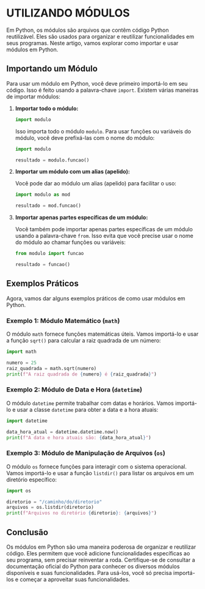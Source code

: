 # UTILIZANDO MÓDULOS
Em Python, os módulos são arquivos que contêm código Python reutilizável. Eles são usados para organizar e reutilizar funcionalidades em seus programas. Neste artigo, vamos explorar como importar e usar módulos em Python.

## Importando um Módulo
Para usar um módulo em Python, você deve primeiro importá-lo em seu código. Isso é feito usando a palavra-chave `import`. Existem várias maneiras de importar módulos:

1. **Importar todo o módulo:**

   ```python
   import modulo
   ```

   Isso importa todo o módulo `modulo`. Para usar funções ou variáveis do módulo, você deve prefixá-las com o nome do módulo:

   ```python
   import modulo

   resultado = modulo.funcao()
   ```

2. **Importar um módulo com um alias (apelido):**

   Você pode dar ao módulo um alias (apelido) para facilitar o uso:

   ```python
   import modulo as mod

   resultado = mod.funcao()
   ```

3. **Importar apenas partes específicas de um módulo:**

   Você também pode importar apenas partes específicas de um módulo usando a palavra-chave `from`. Isso evita que você precise usar o nome do módulo ao chamar funções ou variáveis:

   ```python
   from modulo import funcao

   resultado = funcao()
   ```

## Exemplos Práticos
Agora, vamos dar alguns exemplos práticos de como usar módulos em Python.

### Exemplo 1: Módulo Matemático (`math`)
O módulo `math` fornece funções matemáticas úteis. Vamos importá-lo e usar a função `sqrt()` para calcular a raiz quadrada de um número:

```python
import math

numero = 25
raiz_quadrada = math.sqrt(numero)
print(f"A raiz quadrada de {numero} é {raiz_quadrada}")
```

### Exemplo 2: Módulo de Data e Hora (`datetime`)
O módulo `datetime` permite trabalhar com datas e horários. Vamos importá-lo e usar a classe `datetime` para obter a data e a hora atuais:

```python
import datetime

data_hora_atual = datetime.datetime.now()
print(f"A data e hora atuais são: {data_hora_atual}")
```

### Exemplo 3: Módulo de Manipulação de Arquivos (`os`)
O módulo `os` fornece funções para interagir com o sistema operacional. Vamos importá-lo e usar a função `listdir()` para listar os arquivos em um diretório específico:

```python
import os

diretorio = "/caminho/do/diretorio"
arquivos = os.listdir(diretorio)
print(f"Arquivos no diretório {diretorio}: {arquivos}")
```

## Conclusão
Os módulos em Python são uma maneira poderosa de organizar e reutilizar código. Eles permitem que você adicione funcionalidades específicas ao seu programa, sem precisar reinventar a roda. Certifique-se de consultar a documentação oficial do Python para conhecer os diversos módulos disponíveis e suas funcionalidades. Para usá-los, você só precisa importá-los e começar a aproveitar suas funcionalidades.